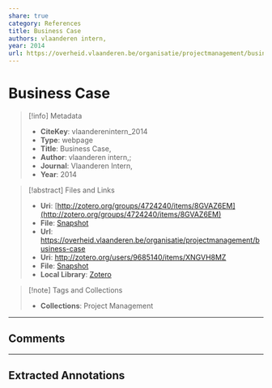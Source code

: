 ```yaml
---
share: true
category: References
title: Business Case
authors: vlaanderen intern,
year: 2014
url: https://overheid.vlaanderen.be/organisatie/projectmanagement/business-case
---
```

  
# Business Case  
  
> [!info] Metadata  
> - **CiteKey**: vlaanderenintern_2014  
> - **Type**: webpage  
> - **Title**: Business Case,   
> - **Author**: vlaanderen intern,;    
> - **Journal**: Vlaanderen Intern,   
> - **Year**: 2014   
  
> [!abstract] Files and Links  
> - **Uri**: [http://zotero.org/groups/4724240/items/8GVAZ6EM](http://zotero.org/groups/4724240/items/8GVAZ6EM)  
> - **File**: [Snapshot](file:///Users/jan/Zotero/storage/HMESAIFK/business-case.html)  
> - **Url**: https://overheid.vlaanderen.be/organisatie/projectmanagement/business-case  
> - **Uri**: http://zotero.org/users/9685140/items/XNGVH8MZ  
> - **File**: [Snapshot](file://C:%5CUsers%5C20003936%5CZotero%5Cstorage%5CVDQBNQMS%5Cbusiness-case.html)  
> - **Local Library**: [Zotero]((zotero://select/library/items/XNGVH8MZ))  
  
> [!note] Tags and Collections  
> - **Collections**: Project Management  
  
----  
  
## Comments  
  
  
  
----  
  
## Extracted Annotations  
  
